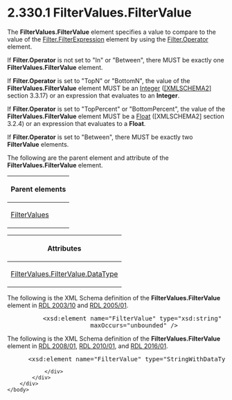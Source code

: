<html dir="LTR" xmlns:mshelp="http://msdn.microsoft.com/mshelp" xmlns:ddue="http://ddue.schemas.microsoft.com/authoring/2003/5" xmlns:xlink="http://www.w3.org/1999/xlink" xmlns:tool="http://www.microsoft.com/tooltip">
    <head>
        <meta http-equiv="Content-Type" content="text/html; CHARSET=utf-8"></meta>
        <meta name="save" content="history"></meta>
        <title>2.330.1 FilterValues.FilterValue</title>
        <xml>
            <mshelp:toctitle title="2.330.1 FilterValues.FilterValue"></mshelp:toctitle>
            <mshelp:rltitle title="[MS-RDL]: FilterValues.FilterValue"></mshelp:rltitle>
            <mshelp:keyword index="A" term="b51efba3-fe3e-4d6c-a95b-c047cca07efb"></mshelp:keyword>
            <mshelp:attr name="DCSext.ContentType" value="open specification"></mshelp:attr>
            <mshelp:attr name="AssetID" value="b51efba3-fe3e-4d6c-a95b-c047cca07efb"></mshelp:attr>
            <mshelp:attr name="TopicType" value="kbRef"></mshelp:attr>
            <mshelp:attr name="DCSext.Title" value="[MS-RDL]: FilterValues.FilterValue" />
        </xml>
    </head>
    <body>
        <div id="header">
            <h1 class="heading">2.330.1 FilterValues.FilterValue</h1>
        </div>
        <div id="mainSection">
            <div id="mainBody">
                <div id="allHistory" class="saveHistory"></div>
                <div id="sectionSection0" class="section" name="collapseableSection">
                    

<p>The <b>FilterValues.FilterValue</b> element specifies a
value to compare to the value of the <a href="6cfe60b1-d7e0-4e1e-807e-0ca41147cc29.htm">Filter.FilterExpression</a>
element by using the <a href="aeabd6cf-dda9-4abc-accc-302948402c07.htm">Filter.Operator</a>
element.</p>

<p>If <b>Filter.Operator</b> is not set to &quot;In&quot; or
&quot;Between&quot;, there MUST be exactly one <b>FilterValues.FilterValue</b>
element. </p>

<p>If <b>Filter.Operator</b> is set to &quot;TopN&quot; or
&quot;BottomN&quot;, the value of the <b>FilterValues.FilterValue</b> element
MUST be an <a href="176fbb59-c3e2-430c-b1bb-37fd15df813e.htm">Integer</a> (<a href="https://go.microsoft.com/fwlink/?LinkId=90610">[XMLSCHEMA2]</a> section
3.3.17) or an expression that evaluates to an <b>Integer</b>. </p>

<p>If <b>Filter.Operator</b> is set to &quot;TopPercent&quot;
or &quot;BottomPercent&quot;, the value of the <b>FilterValues.FilterValue</b>
element MUST be a <a href="c7d0946f-992e-4abc-a304-09b53e030692.htm">Float</a>
([XMLSCHEMA2] section 3.2.4) or an expression that evaluates to a <b>Float</b>.
</p>

<p>If <b>Filter.Operator</b> is set to &quot;Between&quot;,
there MUST be exactly two <b>FilterValue</b> elements.</p>

<p>The following are the parent element and attribute of the <b>FilterValues.FilterValue</b>
element.</p>

<table>
 <thead>
  <tr>
   <th>
   <p>Parent elements</p>
   </th>
  </tr>
 </thead>
 <tr>
  <td>
  <p><a href="6bd82e79-e154-4159-94ef-b950fbba402d.htm">FilterValues</a></p>
  </td>
 </tr>
</table>

<p> </p>

<table>
 <thead>
  <tr>
   <th>
   <p>Attributes</p>
   </th>
  </tr>
 </thead>
 <tr>
  <td>
  <p><a href="f29f2111-e458-4aac-aabd-3086ad4d7acc.htm">FilterValues.FilterValue.DataType</a></p>
  </td>
 </tr>
</table>

<p>The following is the XML Schema definition of the <b>FilterValues.FilterValue</b>
element in <a href="a7e2ad00-07c8-4f6d-80ab-3ad55df7b233.htm">RDL 2003/10</a><span> </span>and <a href="3ebe2912-4958-4832-b391-cad1f5e13338.htm">RDL 2005/01</a>.</p>

<dl>
<dd>
<div><pre>     &lt;xsd:element name=&quot;FilterValue&quot; type=&quot;xsd:string&quot; 
                  maxOccurs=&quot;unbounded&quot; /&gt;
</pre></div>
</dd></dl>

<p>The following is the XML Schema definition of the <b>FilterValues.FilterValue</b>
element in <a href="1e855f94-4617-47e4-b89e-0856c6cb420f.htm">RDL 2008/01</a>,
<a href="3428e690-a348-4ec7-8a6a-8efb42d2cdee.htm">RDL 2010/01</a>, and <a href="52ce3983-2bfc-4e72-9359-42aaf5fe4509.htm">RDL 2016/01</a>.</p>

<dl>
<dd>
<div><pre> &lt;xsd:element name=&quot;FilterValue&quot; type=&quot;StringWithDataTypeAttribute&quot; maxOccurs=&quot;unbounded&quot; /&gt;
</pre></div>
</dd></dl>


                </div>
            </div>
        </div>
    </body>
</html>